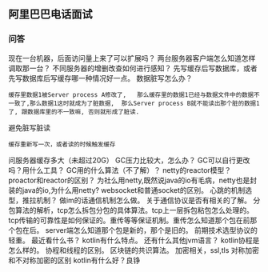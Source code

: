 ## 阿里巴巴电话面试
### 问答
现在一台机器，后面访问量上来了可以扩展吗？
两台服务器客户端怎么知道怎样调取那一台？
不同服务器的增删改查如何进行感知？
先写缓存后写数据库，或者先写数据库后写缓存哪一种情况好一点。
数据脏写怎么办？
```
缓存里数据1被Server process A修改了,   那么缓存里的数据1已经与数据文件中的数据不一致了,那么数据1这时就成为了脏数据,  那么Server process B就不能读出那个脏的数据1了, 跟数据库里的不一致嘛, 否则就形成了脏读.
```
避免脏写脏读
```
缓存重新写一次，或者读的时候触发缓存
```

问服务器缓存多大（未超过20G）
GC压力比较大，怎么办？
GC可以自行更改吗？用什么工具？
GC用的什么算法（不了解）？
netty的reactor模型？
proactor和reactor的区别？
为社么用netty,既然说java的io有毛病，netty也是封装的java的io,为什么用netty?
websocket和普通socket的区别。
心跳的机制选型，推拉机制？
做im的话通信机制怎么做。
关于通信协议是否有相关的了解。
分包算法的解析，tcp怎么拆包分包的具体算法。tcp上一层拆包粘包怎么处理的。
tcp传输的可靠性是如何保证的。重传等等保证机制。重传怎么知道那个包在前那个包在后。
server端怎么知道那个包是新的，那个是旧的。
前期技术选型协议的轻重。
最近看什么书？
kotlin有什么特点。
还有什么其他jvm语言？
kotlin协程是怎么样的。
协程和线程的区别。
区块链的共识算法。
加密相关，ssl,tls
对称加密和不对称加密的区别
kotlin有什么好？良铮